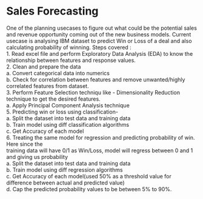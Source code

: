 # Sales Forecasting

One of the planning usecases to figure out what could be the potential sales and revenue opportunity coming out of the
    new business models. 
    Current usecase is analysing IBM dataset to predict Win or Loss of a deal and also calculating probability of winning.
    Steps covered :<br>
    1.	Read excel file and perform Exploratory Data Analysis (EDA) to know the relationship between features and response values.<br>
    2.  Clean and prepare the data<br>
        a.	Convert categorical data into numerics<br>
        b.  Check for correlation between features and remove unwanted/highly correlated features from dataset.<br>
    3.  Perform Feature Selection techniqu like - Dimensionality Reduction technique to get the desired features.<br>
        a. Apply Principal Component Analysis technique <br>
    5.  Predicting win or loss using classification-<br>
        a.  Split the dataset into test data and training data<br>
        b.  Train model using diff classification algorithms<br>
        c.  Get Accuracy of each model<br>
    6.	Treating the same model for regression and predicting probability of win. Here since the <br>
        training data will have 0/1 as Win/Loss, model will regress between 0 and 1 and giving us probability<br>
        a.  Split the dataset into test data and training data<br>
        b.  Train model using diff regression algorithms<br>
        c.  Get Accuracy of each model(used 50% as a threshold value for difference between actual and predicted value)<br>
        d.	Cap the predicted probability values to be between 5% to 90%.<br>
